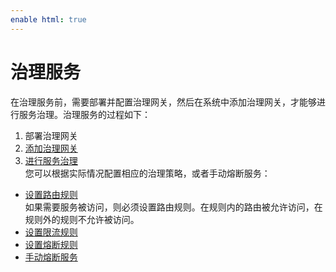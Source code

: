 ```yaml
---
enable html: true
---
```

# 治理服务

在治理服务前，需要部署并配置治理网关，然后在系统中添加治理网关，才能够进行服务治理。治理服务的过程如下：
1. 部署治理网关
2. [添加治理网关](15.4.3.1.1-add-service-gateway.md)
3. [进行服务治理](15.4.3.6-perform-service-governance.md)         
  您可以根据实际情况配置相应的治理策略，或者手动熔断服务：
  * [设置路由规则](15.4.3.2-set-route-rule.md)                   
    如果需要服务被访问，则必须设置路由规则。在规则内的路由被允许访问，在规则外的规则不允许被访问。
  * [设置限流规则](15.4.3.3-set-limit-rule.md)
  * [设置熔断规则](15.4.3.4-set-fusing-rule.md)
  * [手动熔断服务](15.4.3.5-manual-fuse-service.md)



